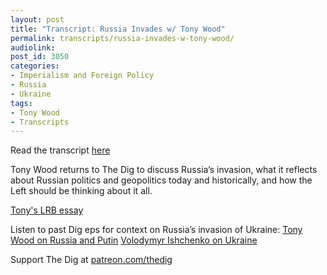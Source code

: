 ```yaml
---
layout: post
title: "Transcript: Russia Invades w/ Tony Wood"
permalink: transcripts/russia-invades-w-tony-wood/
audiolink: 
post_id: 3050
categories:
- Imperialism and Foreign Policy
- Russia
- Ukraine
tags: 
- Tony Wood
- Transcripts
---
```


Read the transcript [here](https://jacobinmag.com/2022/03/russia-ukraine-putin-nato-us-war-empire)

Tony Wood returns to The Dig to discuss Russia’s invasion, what it reflects about Russian politics and geopolitics today and historically, and how the Left should be thinking about it all.

[Tony's LRB essay](lrb.co.uk/the-paper/v44/n04/tony-wood2/why-didn-t-they-stop-it)

Listen to past Dig eps for context on Russia’s invasion of Ukraine:
[Tony Wood on Russia and Putin](thedigradio.com/podcast/russia-beyond-putin-with-tony-wood)
[Volodymyr Ishchenko on Ukraine](thedigradio.com/podcast/ukraine-w-volodymyr-ishchenko)

Support The Dig at [patreon.com/thedig](http://www.patreon.com/TheDig) 

